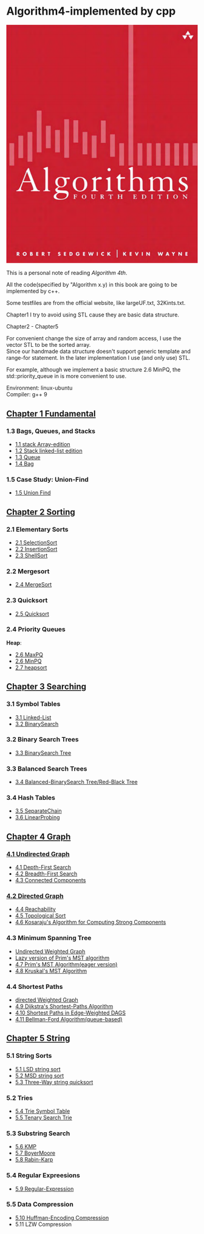 # Algorithm4-implemented by cpp

![Algorithm 4th](./algorithm.png)  

This is a personal note of reading *Algorithm 4th*.

All the code(specified by "Algorithm x.y) in this book are going to be implemented by c++.  

Some testfiles are from the official website, like largeUF.txt, 32Kints.txt.  

Chapter1 I try to avoid using STL cause they are basic data structure.   

Chapter2 - Chapter5 

For convenient change the size of array and random access, I use the vector STL to be the sorted array.  
Since our handmade data structure doesn't support generic template and range-for statement. In the later implementation I use (and only use) STL.  

For example, although we implement a basic structure 2.6 MinPQ, the std::priority_queue in <queue> is more convenient to use.   

Environment: linux-ubuntu  
Compiler: g++ 9  


## [Chapter 1 Fundamental](./chapter1)  

### 1.3 Bags, Queues, and Stacks  
+ [1.1 stack Array-edition](./chapter1/header/stack.h)  
+ [1.2 Stack linked-list edition](./chapter1/header/stack_LL.h)  
+ [1.3 Queue](./chapter1/header/queue.h)  
+ [1.4 Bag](./chapter1/header/bag.h)  

### 1.5 Case Study: Union-Find
+ [1.5 Union Find](./chapter1/header/UF.h)  

## [Chapter 2 Sorting](./chapter2)  

### 2.1 Elementary Sorts  
+ [2.1 SelectionSort](./chapter2/header/selectionsort.h)  
+ [2.2 InsertionSort](./chapter2/header/insertionsort.h)  
+ [2.3 ShellSort](./chapter2/header/shellsort.h)  

### 2.2 Mergesort  
+ [2.4 MergeSort](./chapter2/header/mergesort.h)  

### 2.3 Quicksort  
+ [2.5 Quicksort](./chapter2/header/quicksort.h)   
  
### 2.4 Priority Queues  
**Heap**:  
+ [2.6 MaxPQ](./chapter2/header/maxPQ.h)  
+ [2.6 MinPQ](./chapter2/header/minPQ.h)  
+ [2.7 heapsort](./chapter2/header/heapsort.h)  

## [Chapter 3 Searching](./chapter3)  

### 3.1 Symbol Tables  
+ [3.1 Linked-List](./chapter3/header/linked_list.h)  
+ [3.2 BinarySearch](./chapter3/header/binarysearch.h)  

### 3.2 Binary Search Trees  

+ [3.3 BinarySearch Tree](./chapter3/header/BST.h)  

### 3.3 Balanced Search Trees  

+ [3.4 Balanced-BinarySearch Tree/Red-Black Tree](./chapter3/header/RB_tree.h)  

### 3.4 Hash Tables  

+ [3.5 SeparateChain](./chapter3/header/SeparateChain.h)  
+ [3.6 LinearProbing](./chapter3/header/LinearProbing.h)  


## [Chapter 4 Graph](./chapter4)  

### [4.1 Undirected Graph](./chapter4/header/graph.h)  

+ [4.1 Depth-First Search](./chapter4/header/dfs.h)  
+ [4.2 Breadth-First Search](./chapter4/header/bfs.h)  
+ [4.3 Connected Components](./chapter4/header/CC.h)  

### [4.2 Directed Graph](./chapter4/header/digraph.h)  

+ [4.4 Reachability](./chapter4/header/reachability.h)  
+ [4.5 Topological Sort](./chapter4/header/topological.h)  
+ [4.6 Kosaraju's Algorithm for Computing Strong Components](./chapter4/header/kosarajuSCC.h)  

### 4.3 Minimum Spanning Tree  

+ [Undirected Weighted Graph](./chapter4/header/EWG.h)  
+ [Lazy version of Prim's MST algorithm](./chapter4/header/lazyPrim.h)  
+ [4.7 Prim's MST Algorithm(eager version)](./chapter4/header/eagerPrim.h)  
+ [4.8 Kruskal's MST Algorithm](./chapter4/header/kruskal.h)  

### 4.4 Shortest Paths  

+ [directed Weighted Graph](./chapter4/header/EWDG.h)  
+ [4.9 Dijkstra's Shortest-Paths Algorithm](./chapter4/header/Dijkstra.h)   
+ [4.10 Shortest Paths in Edge-Weighted DAGS](./chapter4/header/acyclic.h)   
+ [4.11 Bellman-Ford Algorithm(queue-based)](./chapter4/header/bellman.h)  

## [Chapter 5 String](./chapter5)  

### 5.1 String Sorts  
+ [5.1 LSD string sort](./chapter5/header/LSD.h)   
+ [5.2 MSD string sort](./chapter5/header/MSD.h)  
+ [5.3 Three-Way string quicksort](./chapter5/header/quick3way.h)  
  
### 5.2 Tries  

+ [5.4 Trie Symbol Table](./chapter5/header/Tries.h)  
+ [5.5 Tenary Search Trie](./chapter5/header/TST.h)  

### 5.3 Substring Search  

+ [5.6 KMP](./chapter5/header/KMP.h)  
+ [5.7 BoyerMoore](./chapter5/header/BM.h)  
+ [5.8 Rabin-Karp](./chapter5/header/RabinKarp.h)  

### 5.4 Regular Expreesions  

+ [5.9 Regular-Expression](./chapter5/header/regular_expression.h)   

### 5.5 Data Compression  

+ [5.10 Huffman-Encoding Compression](./chapter5/header/huffman.h)  
+ 5.11 LZW Compression  






